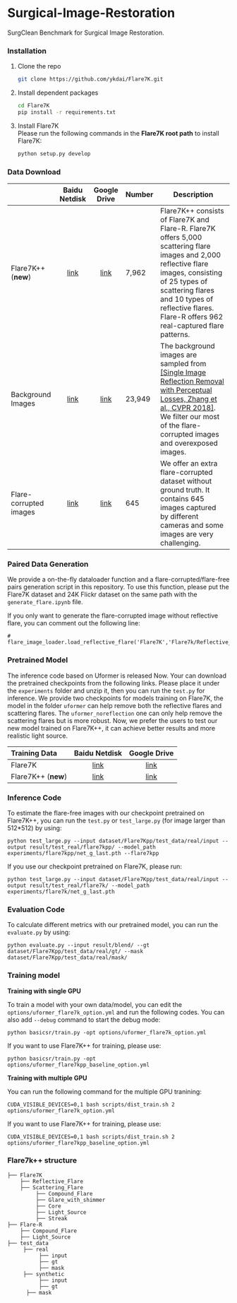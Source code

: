 # Surgical-Image-Restoration
SurgClean Benchmark for Surgical Image Restoration.


### Installation

1. Clone the repo

    ```bash
    git clone https://github.com/ykdai/Flare7K.git
    ```

1. Install dependent packages

    ```bash
    cd Flare7K
    pip install -r requirements.txt
    ```

1. Install Flare7K<br>
    Please run the following commands in the **Flare7K root path** to install Flare7K:<br>

    ```bash
    python setup.py develop
    ```

### Data Download

|     | Baidu Netdisk | Google Drive | Number | Description|
| :--- | :--: | :----: | :---- | ---- |
| Flare7K++(**new**) | [link](https://pan.baidu.com/s/1iNomlQuapPdJqtg3_uX_Fg?pwd=nips) | [link](https://drive.google.com/file/d/1PPXWxn7gYvqwHX301SuWmjI7IUUtqxab/view) | 7,962 | Flare7K++ consists of Flare7K and Flare-R. Flare7K offers 5,000 scattering flare images and 2,000 reflective flare images, consisting of 25 types of scattering flares and 10 types of reflective flares. Flare-R offers 962 real-captured flare patterns. |
| Background Images| [link](https://pan.baidu.com/s/1BYPRCNSsVmn4VvuU4y4C-Q?pwd=zoyv) | [link](https://drive.google.com/file/d/1GNFGWfUbgXfELx5fZtjTjU2qqWnEa-Lr/view) | 23,949 | The background images are sampled from [[Single Image Reflection Removal with Perceptual Losses, Zhang et al., CVPR 2018]](https://people.eecs.berkeley.edu/~cecilia77/project-pages/reflection.html). We filter our most of the flare-corrupted images and overexposed images.|
| Flare-corrupted images | [link](https://pan.baidu.com/s/1bCOOpO3FKBZvI1aezfbFOw?pwd=ears) | [link](https://drive.google.com/file/d/19kLXf8roHoJmxyphYvrCs9zDAXsrL1sU/view?usp=sharing) | 645 | We offer an extra flare-corrupted dataset without ground truth. It contains 645 images captured by different cameras and some images are very challenging. |

### Paired Data Generation

We provide a on-the-fly dataloader function and a flare-corrupted/flare-free pairs generation script in this repository. To use this function, please put the Flare7K dataset and 24K Flickr dataset on the same path with the `generate_flare.ipynb` file.

If you only want to generate the flare-corrupted image without reflective flare, you can comment out the following line:
```
# flare_image_loader.load_reflective_flare('Flare7K','Flare7k/Reflective_Flare')
```


### Pretrained Model

The inference code based on Uformer is released Now. Your can download the pretrained checkpoints from the following links. Please place it under the `experiments` folder and unzip it, then you can run the `test.py` for inference. We provide two checkpoints for models training on Flare7K, the model in the folder `uformer` can help remove both the reflective flares and scattering flares. The `uformer_noreflection` one can only help remove the scattering flares but is more robust. Now, we prefer the users to test our new model trained on Flare7K++, it can achieve better results and more realistic light source.

| Training Data       |                        Baidu Netdisk                         |                         Google Drive                         |
| :------------------ | :----------------------------------------------------------: | :----------------------------------------------------------: |
| Flare7K             | [link](https://pan.baidu.com/s/1EJSYIbbQe5SZYiNIcvrmNQ?pwd=xui4) | [link](https://drive.google.com/file/d/1uFzIBNxfq-82GTBQZ_5EE9jgDh79HVLy/view?usp=sharing) |
| Flare7K++ (**new**) | [link](https://pan.baidu.com/s/1lC4zSda5O2aUtMPlZ9sRiw?pwd=nips)  | [link](https://drive.google.com/file/d/17AX9BJ-GS0in9Ey7vw3BVPISm67Rpzho/view?usp=sharing)|

### Inference Code
To estimate the flare-free images with our checkpoint pretrained on Flare7K++, you can run the `test.py` or `test_large.py` (for image larger than 512*512) by using:
```
python test_large.py --input dataset/Flare7Kpp/test_data/real/input --output result/test_real/flare7kpp/ --model_path experiments/flare7kpp/net_g_last.pth --flare7kpp
```
If you use our checkpoint pretrained on Flare7K, please run:
```
python test_large.py --input dataset/Flare7Kpp/test_data/real/input --output result/test_real/flare7k/ --model_path experiments/flare7k/net_g_last.pth
```

### Evaluation Code
To calculate different metrics with our pretrained model, you can run the `evaluate.py` by using:
```
python evaluate.py --input result/blend/ --gt dataset/Flare7Kpp/test_data/real/gt/ --mask dataset/Flare7Kpp/test_data/real/mask/
```

### Training model

**Training with single GPU**

To train a model with your own data/model, you can edit the `options/uformer_flare7k_option.yml` and run the following codes. You can also add `--debug` command to start the debug mode:

```
python basicsr/train.py -opt options/uformer_flare7k_option.yml
```
If you want to use Flare7K++ for training, please use:
```
python basicsr/train.py -opt options/uformer_flare7kpp_baseline_option.yml
```

**Training with multiple GPU**

You can run the following command for the multiple GPU tranining:

```
CUDA_VISIBLE_DEVICES=0,1 bash scripts/dist_train.sh 2 options/uformer_flare7k_option.yml
```
If you want to use Flare7K++ for training, please use:
```
CUDA_VISIBLE_DEVICES=0,1 bash scripts/dist_train.sh 2 options/uformer_flare7kpp_baseline_option.yml
```

### Flare7k++ structure

```
├── Flare7K
    ├── Reflective_Flare 
    ├── Scattering_Flare
         ├── Compound_Flare
         ├── Glare_with_shimmer
         ├── Core
         ├── Light_Source
         ├── Streak
├── Flare-R
	├── Compound_Flare
	├── Light_Source
├── test_data
     ├── real
          ├── input
          ├── gt
          ├── mask
     ├── synthetic
          ├── input
          ├── gt
	  ├── mask

```

